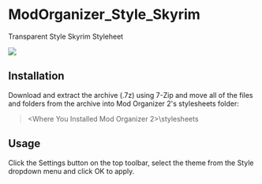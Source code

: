 # ModOrganizer_Style_Skyrim
Transparent Style Skyrim Styleheet

![](https://staticdelivery.nexusmods.com/mods/1704/images/51321/51321-1623985647-1962640828.png)

## Installation

Download and extract the archive (.7z) using 7-Zip and move all of the files and folders from the archive into Mod Organizer 2's stylesheets folder:

> <Where You Installed Mod Organizer 2>\stylesheets

## Usage

Click the Settings button on the top toolbar, select the theme from the Style dropdown menu and click OK to apply.
